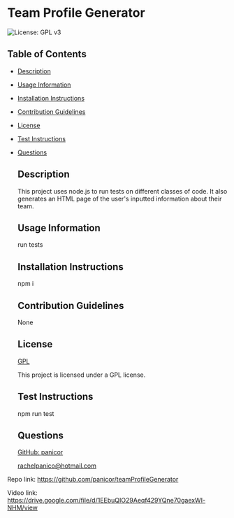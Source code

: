 
  # Team Profile Generator

  ![License: GPL v3](https://img.shields.io/badge/License-GPLv3-blue.svg)

  ## Table of Contents
- [Description](#description)
- [Usage Information](#usage-information)
- [Installation Instructions](#installation-instructions)
- [Contribution Guidelines](#contribution-guidelines)
- [License](#license)
- [Test Instructions](#test-instructions)
- [Questions](#questions)

  ## Description
  This project uses node.js to run tests on different classes of code. It also generates an HTML page of the user's inputted information about their team.
  ## Usage Information
  run tests
  ## Installation Instructions
  npm i
  ## Contribution Guidelines
  None
  ## License
  [GPL](https://www.gnu.org/licenses/gpl-3.0)

  This project is licensed under a GPL license.
  ## Test Instructions
  npm run test
  ## Questions
  [GitHub: panicor](https://github.com/panicor)

  rachelpanico@hotmail.com

Repo link:
https://github.com/panicor/teamProfileGenerator

Video link:
https://drive.google.com/file/d/1EEbuQIO29Aeqf429YQne70gaexWI-NHM/view
